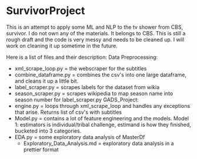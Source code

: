# SurvivorProject
This is an attempt to apply some ML and NLP to the tv shower from CBS, survivor. I do not own any of the materials. It belongs to CBS.
This is still a rough draft and the code is very messy and needs to be cleaned up. I will work on cleaning it up sometime in the future.

Here is a list of files and their description:
Data Preprocessing:
* xml_scrape_loop.py = the webscraper for the subtitles
* combine_dataframe.py = combines the csv's into one large dataframe, and cleans it up a little bit.
* label_scraper.py = scrapes labels for the dataset from wikia
* season_scraper.py = scrapes wikipedia to map season name into season number for label_scraper.py
GADS_Project:
* engine.py = loops through xml_scrape_loop and handles any exceptions that arise. Returns list of csv's with subtitles
* Model.py = contains a lot of feature engineering and the models. Model 1: estimators is individual/tribal challenge, estimand is how they finished, bucketed into 3 categories.
* EDA.py = some exploratory data analysis of MasterDf
  * Exploratory_Data_Analysis.md =  exploratory data analysis in a prettier format